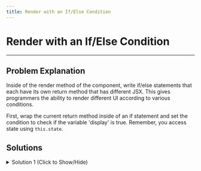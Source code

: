 ```yaml
---
title: Render with an If/Else Condition
---
```

# Render with an If/Else Condition

---
## Problem Explanation
Inside of the render method of the component, write if/else statements that each have its own return method that has different JSX. This gives programmers the ability to render different UI according to various conditions.

First, wrap the current return method inside of an if statement and set the condition to check if the variable 'display' is true. Remember, you access state using `this.state`.

## Solutions

<details><summary>Solution 1 (Click to Show/Hide)</summary>

```jsx
if (this.state.display === true) {
  return (
    <div>
      <button onClick={this.toggleDisplay}>Toggle Display</button>
      <h1>Displayed!</h1>
    </div>
  );
}
```

Next, create an else statement that returns the same JSX **without** the `h1` element. 
```jsx
else {
  return (
    <div>
      <button onClick={this.toggleDisplay}>Toggle Display</button>
    </div>
  )
}
```
</details>
